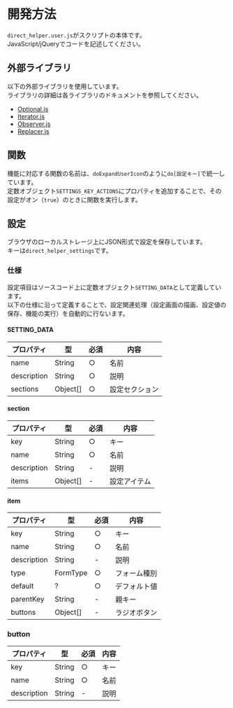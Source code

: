 ﻿# 開発方法
`direct_helper.user.js`がスクリプトの本体です。  
JavaScript/jQueryでコードを記述してください。

## 外部ライブラリ
以下の外部ライブラリを使用しています。  
ライブラリの詳細は各ライブラリのドキュメントを参照してください。

* [Optional.js](https://github.com/munierujp/Optional.js)
* [Iterator.js](https://github.com/munierujp/Iterator.js)
* [Observer.js](https://github.com/munierujp/Observer.js)
* [Replacer.js](https://github.com/munierujp/Replacer.js)

## 関数
機能に対応する関数の名前は、`doExpandUserIcon`のように`do[設定キー]`で統一しています。  
定数オブジェクト`SETTINGS_KEY_ACTIONS`にプロパティを追加することで、その設定がオン（`true`）のときに関数を実行します。

## 設定
ブラウザのローカルストレージ上にJSON形式で設定を保存しています。  
キーは`direct_helper_settings`です。

### 仕様
設定項目はソースコード上に定数オブジェクト`SETTING_DATA`として定義しています。  
以下の仕様に沿って定義することで、設定関連処理（設定画面の描画、設定値の保存、機能の実行）を自動的に行ないます。

#### SETTING_DATA
|プロパティ|型|必須|内容|
|---|---|---|---|
|name|String|○|名前|
|description|String|○|説明|
|sections|Object[]|○|設定セクション|

#### section
|プロパティ|型|必須|内容|
|---|---|---|---|
|key|String|○|キー|
|name|String|○|名前|
|description|String|-|説明|
|items|Object[]|-|設定アイテム|

#### item
|プロパティ|型|必須|内容|
|---|---|---|---|
|key|String|○|キー|
|name|String|○|名前|
|description|String|-|説明|
|type|FormType|○|フォーム種別|
|default|?|○|デフォルト値|
|parentKey|String|-|親キー|
|buttons|Object[]|-|ラジオボタン|

### button
|プロパティ|型|必須|内容|
|---|---|---|---|
|key|String|○|キー|
|name|String|○|名前|
|description|String|-|説明|
